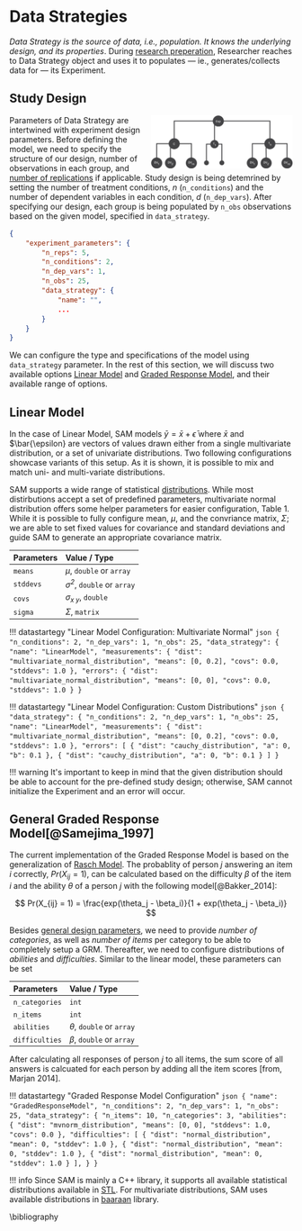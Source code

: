 # Data Strategies

*Data Strategy is the source of data, i.e., population. It knows the underlying design, and its properties*. During [research preperation](flow.md#prepare-research), Researcher reaches to Data Strategy object and uses it to populates — ie., generates/collects data for — its Experiment.

## Study Design

<picture>
  <img src="/figures/experiment-design.png" width="50%" align="right">
</picture>

Parameters of Data Strategy are intertwined with experiment design parameters. Before defining the model, we need to specify the structure of our design, number of observations in each group, and [number of replications](/decision-strategies.md#post-qrp-decision-and-replication-stage) if applicable. Study design is being detemrined by setting the number of treatment conditions, *n* (`n_conditions`) and the number of dependent variables in each condition, *d* (`n_dep_vars`). After specifying our design, each group is being populated by `n_obs` observations based on the given model, specified in `data_strategy`. 

```json hl_lines="3 4 5 6"
{
    "experiment_parameters": {
        "n_reps": 5,
        "n_conditions": 2,
        "n_dep_vars": 1,
        "n_obs": 25,
        "data_strategy": {
            "name": "",
            ...
        }
    }
}
```

We can configure the type and specifications of the model using `data_strategy` parameter. In the rest of this section, we will discuss two available options [Linear Model](/data-strategies.md#linear-model) and [Graded Response Model](/data-strategies.md#graded-response-model), and their available range of options.

<!--
| **Parameters** | **Value** / **Type** |
|:---------------|:---------------------|
| `n_conditions` | n<sub>c</sub>, `int` |
| `n_dep_vars`   | n<sub>d</sub>, `int` |
| `n_obs`        | n<sub>o</sub>, `int` |
| `n_reps`       | n<sub>r</sub>, `int` |
-->

<!-- Since Data Strategy is aware of all the underlying models, parameters and distributions, it is capale of providing data at any points during the simulation.  -->

<!-- As mentioned, methods like [optional stopping](/hacking-strategies.md#hacking-strategies-optional-stopping) needs to add new data points to the already existing measurements. Requiring data strategies to produce *new* data points helps with implementation of such hacking strategies. -->

## Linear Model

In the case of Linear Model, SAM models $\bar{y} = \bar{x} + \bar{\epsilon}$ where $\bar{x}$ and $\bar{\epsilon} are  vectors of values drawn either from a single multivariate distribution, or a set of univariate distributions. Two following configurations showcase variants of this setup. As it is shown, it is possible to mix and match uni- and multi-variate distributions.

SAM supports a wide range of statistical [distributions](/distributions.md). While most distirbutions accept a set of predefined parameters, multivariate normal distribution offers some helper parameters for easier configuration, Table 1. While it is possible to fully configure mean, *μ*, and the convriance matrix, *Σ*; we are able to set fixed values for covariance and standard deviations and guide SAM to generate an appropriate covariance matrix.

| **Parameters** | **Value** / **Type**                 |
|:---------------|:-------------------------------------|
| `means`        | *μ*, `double` or `array`             |
| `stddevs`      | *σ<sup>2</sup>*, `double` or `array` |
| `covs`         | *σ<sub>x y</sub>*, `double`          |
| `sigma`        | *Σ*, `matrix`                        |

!!! datastartegy "Linear Model Configuration: Multivariate Normal"
    ```json
    {
    "n_conditions": 2,
    "n_dep_vars": 1,
    "n_obs": 25,
    "data_strategy": {
        "name": "LinearModel",
        "measurements": {
            "dist": "multivariate_normal_distribution",
            "means": [0, 0.2],
            "covs": 0.0,
            "stddevs": 1.0
        },
        "errors": {
            "dist": "multivariate_normal_distribution",
            "means": [0, 0],
            "covs": 0.0,
            "stddevs": 1.0
        }
    }
    ```


!!! datastartegy "Linear Model Configuration: Custom Distributions"
    ```json
    {
    "data_strategy": {
        "n_conditions": 2,
        "n_dep_vars": 1,
        "n_obs": 25,
        "name": "LinearModel",
        "measurements": {
            "dist": "multivariate_normal_distribution",
            "means": [0, 0.2],
            "covs": 0.0,
            "stddevs": 1.0
        },
        "errors": [
            {
                "dist": "cauchy_distribution",
                "a": 0,
                "b": 0.1
            },
            {
                "dist": "cauchy_distribution",
                "a": 0,
                "b": 0.1
            }
        ]
    }
    ```

!!! warning
    It's important to keep in mind that the given distribution should be able to account for the pre-defined study design; otherwise, SAM cannot initialize the Experiment and an error will occur.



## General Graded Response Model[@Samejima_1997]

The current implementation of the Graded Response Model is based on the generalization of [Rasch Model](https://en.wikipedia.org/wiki/Rasch_model). The probablity of person $j$ answering an item $i$ correctly, $Pr(X_{ij} = 1)$, can be calculated based on the difficulty $\beta$ of the item $i$ and the ability $\theta$ of a person $j$ with the following model[@Bakker_2014]:

$$ Pr(X_{ij} = 1) = \frac{exp(\theta_j - \beta_i)}{1 + exp(\theta_j - \beta_i)} $$

Besides [general design parameters](/data-strategies.md#study-design), we need to provide *number of categories*, as well as *number of items* per category to be able to completely setup a GRM. Thereafter, we need to configure distributions of *abilities* and *difficulties*. Similar to the linear model, these parameters can be set 

| **Parameters** | **Value** / **Type**     |
|:---------------|:-------------------------|
| `n_categories` | `int`                    |
| `n_items`      | `int`                    |
| `abilities`    | *θ*, `double` or `array` |
| `difficulties` | *β*, `double` or `array` |

After calculating all responses of person $j$ to all items, the sum
score of all answers is calcuated for each person by adding all the item
scores \[from, Marjan 2014\].

!!! datastartegy "Graded Response Model Configuration"
    ```json
    {
        "name": "GradedResponseModel",
        "n_conditions": 2,
        "n_dep_vars": 1,
        "n_obs": 25,
        "data_strategy": {
            "n_items": 10,
            "n_categories": 3,
            "abilities": {
                "dist": "mvnorm_distribution",
                "means": [0, 0],
                "stddevs": 1.0,
                "covs": 0.0
            },
            "difficulties": [
                {
                    "dist": "normal_distribution",
                    "mean": 0,
                    "stddev": 1.0
                },
                {
                    "dist": "normal_distribution",
                    "mean": 0,
                    "stddev": 1.0
                },
                {
                    "dist": "normal_distribution",
                    "mean": 0,
                    "stddev": 1.0
                }
            ],
        }
    }
    ```


!!! info 
    Since SAM is mainly a C++ library, it supports all available statistical distributions available in [STL](https://en.cppreference.com/w/cpp/numeric/random). For multivariate distributions, SAM uses available distributions in [baaraan](/baaraan.md) library.

\bibliography
